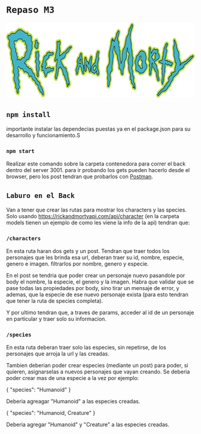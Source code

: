 # `Repaso M3`

<p align="left">
  <img background="none" height="200" src="./rym.png" />
</p>

## `npm install`

importante instalar las dependecias puestas ya en el package.json para su desarrollo y funcionamiento.S

### `npm start`

Realizar este comando sobre la carpeta contenedora para correr el back dentro del server 3001.
para ir probando los gets pueden hacerlo desde el browser, pero los post tendran que probarlos con [Postman](https://www.postman.com/downloads/).

## `Laburo en el Back`

Van a tener que crear las rutas para mostrar los characters y las species. Solo usando https://rickandmortyapi.com/api/character (en la carpeta models tienen un ejemplo de como les viene la info de la api) tendran que:

### `/characters`

En esta ruta haran dos gets y un post. Tendran que traer todos los personajes que les brinda esa url, deberan traer su id, nombre, especie, genero e imagen. filtrarlos por nombre, genero y especie.

En el post se tendria que poder crear un personaje nuevo pasandole por body el nombre, la especie, el genero y la imagen. Habra que validar que se pase todas las propiedades por body, sino tirar un mensaje de error, y ademas, que la especie de ese nuevo personaje exista (para esto tendran que tener la ruta de species completa).

Y por ultimo tendran que, a traves de params, acceder al id de un personaje en particular y traer solo su informacion.

### `/species`

En esta ruta deberan traer solo las especies, sin repetirse, de los personajes que arroja la url y las creadas.

Tambien deberian poder crear especies (mediante un post) para poder, si quieren, asignarselas a nuevos personajes que vayan creando. Se deberia poder crear mas de una especie a la vez por ejemplo:

{
  "species": "Humanoid"
}

Deberia agreagar "Humanoid" a las especies creadas.

{
  "species": "Humanoid, Creature"
}

Deberia agregar "Humanoid" y "Creature" a las especies creadas.
